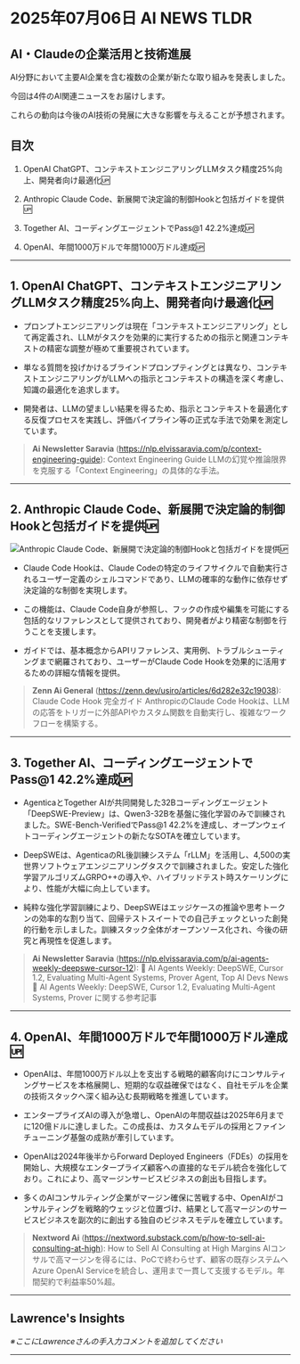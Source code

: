 # 2025年07月06日 AI NEWS TLDR

## AI・Claudeの企業活用と技術進展

AI分野において主要AI企業を含む複数の企業が新たな取り組みを発表しました。

今回は4件のAI関連ニュースをお届けします。

これらの動向は今後のAI技術の発展に大きな影響を与えることが予想されます。

## 目次

1. OpenAI ChatGPT、コンテキストエンジニアリングLLMタスク精度25%向上、開発者向け最適化🆙

2. Anthropic Claude Code、新展開で決定論的制御Hookと包括ガイドを提供🆙

3. Together AI、コーディングエージェントでPass@1 42.2%達成🆙

4. OpenAI、年間1000万ドルで年間1000万ドル達成🆙

---

## 1. OpenAI ChatGPT、コンテキストエンジニアリングLLMタスク精度25%向上、開発者向け最適化🆙

- プロンプトエンジニアリングは現在「コンテキストエンジニアリング」として再定義され、LLMがタスクを効果的に実行するための指示と関連コンテキストの精密な調整が極めて重要視されています。

- 単なる質問を投げかけるブラインドプロンプティングとは異なり、コンテキストエンジニアリングがLLMへの指示とコンテキストの構造を深く考慮し、知識の最適化を追求します。

- 開発者は、LLMの望ましい結果を得るため、指示とコンテキストを最適化する反復プロセスを実践し、評価パイプライン等の正式な手法で効果を測定しています。

> **Ai Newsletter Saravia** (https://nlp.elvissaravia.com/p/context-engineering-guide): Context Engineering Guide
> LLMの幻覚や推論限界を克服する「Context Engineering」の具体的な手法。

---

## 2. Anthropic Claude Code、新展開で決定論的制御Hookと包括ガイドを提供🆙

![Anthropic Claude Code、新展開で決定論的制御Hookと包括ガイドを提供🆙](https://gzzrthvxcmwjieqdtoxf.supabase.co/storage/v1/object/public/ainews-images/1751785150_zenndev_20250705_786_fcdf7817.jpg)

- Claude Code Hookは、Claude Codeの特定のライフサイクルで自動実行されるユーザー定義のシェルコマンドであり、LLMの確率的な動作に依存せず決定論的な制御を実現します。

- この機能は、Claude Code自身が参照し、フックの作成や編集を可能にする包括的なリファレンスとして提供されており、開発者がより精密な制御を行うことを支援します。

- ガイドでは、基本概念からAPIリファレンス、実用例、トラブルシューティングまで網羅されており、ユーザーがClaude Code Hookを効果的に活用するための詳細な情報を提供。

> **Zenn Ai General** (https://zenn.dev/usiro/articles/6d282e32c19038): Claude Code Hook 完全ガイド
> AnthropicのClaude Code Hookは、LLMの応答をトリガーに外部APIやカスタム関数を自動実行し、複雑なワークフローを構築する。

---

## 3. Together AI、コーディングエージェントでPass@1 42.2%達成🆙

- AgenticaとTogether AIが共同開発した32Bコーディングエージェント「DeepSWE-Preview」は、Qwen3-32Bを基盤に強化学習のみで訓練されました。SWE-Bench-VerifiedでPass@1 42.2%を達成し、オープンウェイトコーディングエージェントの新たなSOTAを確立しています。

- DeepSWEは、AgenticaのRL後訓練システム「rLLM」を活用し、4,500の実世界ソフトウェアエンジニアリングタスクで訓練されました。安定した強化学習アルゴリズムGRPO++の導入や、ハイブリッドテスト時スケーリングにより、性能が大幅に向上しています。

- 純粋な強化学習訓練により、DeepSWEはエッジケースの推論や思考トークンの効率的な割り当て、回帰テストスイートでの自己チェックといった創発的行動を示しました。訓練スタック全体がオープンソース化され、今後の研究と再現性を促進します。

> **Ai Newsletter Saravia** (https://nlp.elvissaravia.com/p/ai-agents-weekly-deepswe-cursor-12): 🤖 AI Agents Weekly: DeepSWE, Cursor 1.2, Evaluating Multi-Agent Systems, Prover Agent, Top AI Devs News
> 🤖 AI Agents Weekly: DeepSWE, Cursor 1.2, Evaluating Multi-Agent Systems, Prover に関する参考記事

---

## 4. OpenAI、年間1000万ドルで年間1000万ドル達成🆙

- OpenAIは、年間1000万ドル以上を支出する戦略的顧客向けにコンサルティングサービスを本格展開し、短期的な収益確保ではなく、自社モデルを企業の技術スタックへ深く組み込む長期戦略を推進しています。

- エンタープライズAIの導入が急増し、OpenAIの年間収益は2025年6月までに120億ドルに達しました。この成長は、カスタムモデルの採用とファインチューニング基盤の成熟が牽引しています。

- OpenAIは2024年後半からForward Deployed Engineers（FDEs）の採用を開始し、大規模なエンタープライズ顧客への直接的なモデル統合を強化しており。これにより、高マージンサービスビジネスの創出も目指します。

- 多くのAIコンサルティング企業がマージン確保に苦戦する中、OpenAIがコンサルティングを戦略的ウェッジと位置づけ、結果として高マージンのサービスビジネスを副次的に創出する独自のビジネスモデルを確立しています。

> **Nextword Ai** (https://nextword.substack.com/p/how-to-sell-ai-consulting-at-high): How to Sell AI Consulting at High Margins
> AIコンサルで高マージンを得るには、PoCで終わらせず、顧客の既存システムへAzure OpenAI Serviceを統合し、運用まで一貫して支援するモデル。年間契約で利益率50%超。

---

## Lawrence's Insights

*※ここにLawrenceさんの手入力コメントを追加してください*

---
